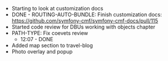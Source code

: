 - Starting to look at customization docs
- DONE - ROUTING-AUTO-BUNDLE: Finish customization docs: https://github.com/symfony-cmf/symfony-cmf-docs/pull/115
- Started code review for DBUs working with objects chapter
- PATH-TYPE: Fix coevets review
  - 12:07 - DONE
- Added map section to travel-blog
- Photo overlay and popup
